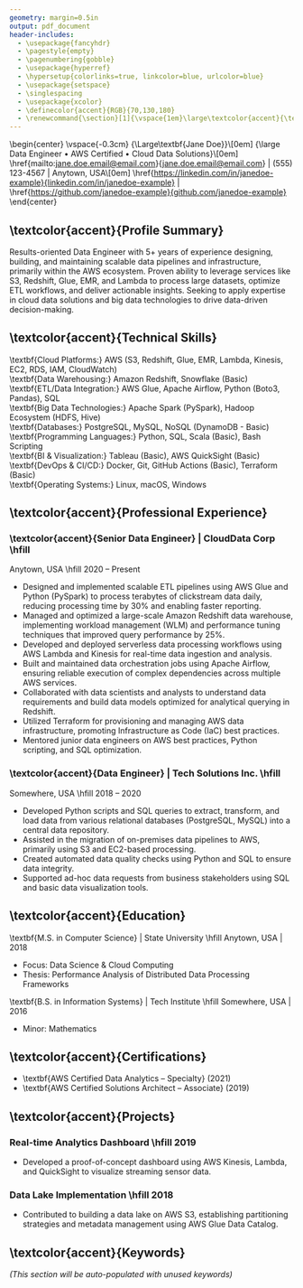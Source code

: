 ```yaml
---
geometry: margin=0.5in
output: pdf_document
header-includes:
  - \usepackage{fancyhdr}
  - \pagestyle{empty}
  - \pagenumbering{gobble}
  - \usepackage{hyperref}
  - \hypersetup{colorlinks=true, linkcolor=blue, urlcolor=blue}
  - \usepackage{setspace}
  - \singlespacing
  - \usepackage{xcolor}
  - \definecolor{accent}{RGB}{70,130,180}
  - \renewcommand{\section}[1]{\vspace{1em}\large\textcolor{accent}{\textbf{#1}}\vspace{0.5em}}
---
```


\begin{center}
\vspace{-0.3cm}
{\Large\textbf{Jane Doe}}\\[0em]
{\large Data Engineer • AWS Certified • Cloud Data Solutions}\\[0em]
\href{mailto:jane.doe.email@email.com}{jane.doe.email@email.com} | (555) 123-4567 | Anytown, USA\\[0em]
\href{https://linkedin.com/in/janedoe-example}{linkedin.com/in/janedoe-example} | \href{https://github.com/janedoe-example}{github.com/janedoe-example}
\end{center}

## \textcolor{accent}{Profile Summary}

Results-oriented Data Engineer with 5+ years of experience designing, building, and maintaining scalable data pipelines and infrastructure, primarily within the AWS ecosystem. Proven ability to leverage services like S3, Redshift, Glue, EMR, and Lambda to process large datasets, optimize ETL workflows, and deliver actionable insights. Seeking to apply expertise in cloud data solutions and big data technologies to drive data-driven decision-making.

## \textcolor{accent}{Technical Skills}

\textbf{Cloud Platforms:} AWS (S3, Redshift, Glue, EMR, Lambda, Kinesis, EC2, RDS, IAM, CloudWatch)  
\textbf{Data Warehousing:} Amazon Redshift, Snowflake (Basic)  
\textbf{ETL/Data Integration:} AWS Glue, Apache Airflow, Python (Boto3, Pandas), SQL  
\textbf{Big Data Technologies:} Apache Spark (PySpark), Hadoop Ecosystem (HDFS, Hive)  
\textbf{Databases:} PostgreSQL, MySQL, NoSQL (DynamoDB - Basic)  
\textbf{Programming Languages:} Python, SQL, Scala (Basic), Bash Scripting  
\textbf{BI \& Visualization:} Tableau (Basic), AWS QuickSight (Basic)  
\textbf{DevOps \& CI/CD:} Docker, Git, GitHub Actions (Basic), Terraform (Basic)  
\textbf{Operating Systems:} Linux, macOS, Windows  

## \textcolor{accent}{Professional Experience}

### \textcolor{accent}{Senior Data Engineer} \| CloudData Corp \hfill
Anytown, USA \hfill 2020 – Present

- Designed and implemented scalable ETL pipelines using AWS Glue and Python (PySpark) to process terabytes of clickstream data daily, reducing processing time by 30% and enabling faster reporting.
- Managed and optimized a large-scale Amazon Redshift data warehouse, implementing workload management (WLM) and performance tuning techniques that improved query performance by 25%.
- Developed and deployed serverless data processing workflows using AWS Lambda and Kinesis for real-time data ingestion and analysis.
- Built and maintained data orchestration jobs using Apache Airflow, ensuring reliable execution of complex dependencies across multiple AWS services.
- Collaborated with data scientists and analysts to understand data requirements and build data models optimized for analytical querying in Redshift.
- Utilized Terraform for provisioning and managing AWS data infrastructure, promoting Infrastructure as Code (IaC) best practices.
- Mentored junior data engineers on AWS best practices, Python scripting, and SQL optimization.

### \textcolor{accent}{Data Engineer} \| Tech Solutions Inc. \hfill
Somewhere, USA \hfill 2018 – 2020

- Developed Python scripts and SQL queries to extract, transform, and load data from various relational databases (PostgreSQL, MySQL) into a central data repository.
- Assisted in the migration of on-premises data pipelines to AWS, primarily using S3 and EC2-based processing.
- Created automated data quality checks using Python and SQL to ensure data integrity.
- Supported ad-hoc data requests from business stakeholders using SQL and basic data visualization tools.

## \textcolor{accent}{Education}

\textbf{M.S. in Computer Science} \| State University \hfill Anytown, USA \| 2018
- Focus: Data Science \& Cloud Computing
- Thesis: Performance Analysis of Distributed Data Processing Frameworks

\textbf{B.S. in Information Systems} \| Tech Institute \hfill Somewhere, USA \| 2016
- Minor: Mathematics

## \textcolor{accent}{Certifications}

- \textbf{AWS Certified Data Analytics – Specialty} (2021)
- \textbf{AWS Certified Solutions Architect – Associate} (2019)

## \textcolor{accent}{Projects}

### Real-time Analytics Dashboard \hfill 2019
- Developed a proof-of-concept dashboard using AWS Kinesis, Lambda, and QuickSight to visualize streaming sensor data.

### Data Lake Implementation \hfill 2018
- Contributed to building a data lake on AWS S3, establishing partitioning strategies and metadata management using AWS Glue Data Catalog.

## \textcolor{accent}{Keywords}

*(This section will be auto-populated with unused keywords)*
